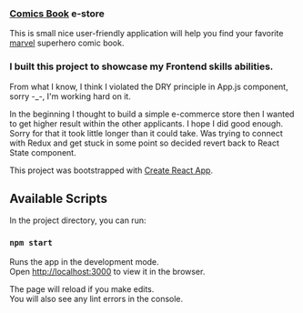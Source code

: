 ### [Comics Book](https://github.com/Askat08/e-store) e-store

This is small nice user-friendly application will help you find your favorite [marvel](https://www.marvel.com/) superhero comic book.

### I built this project to showcase my Frontend skills abilities.

From what I know, I think I violated the DRY principle in App.js component, sorry -\_-, I'm working hard on it.

In the beginning I thought to build a simple e-commerce store then I wanted to get higher result within the other applicants. I hope I did good enough. Sorry for that it took little longer than it could take. Was trying to connect with Redux and get stuck in some point so decided revert back to React State component.

This project was bootstrapped with [Create React App](https://github.com/facebook/create-react-app).

## Available Scripts

In the project directory, you can run:

### `npm start`

Runs the app in the development mode.<br />
Open [http://localhost:3000](http://localhost:3000) to view it in the browser.

The page will reload if you make edits.<br />
You will also see any lint errors in the console.
